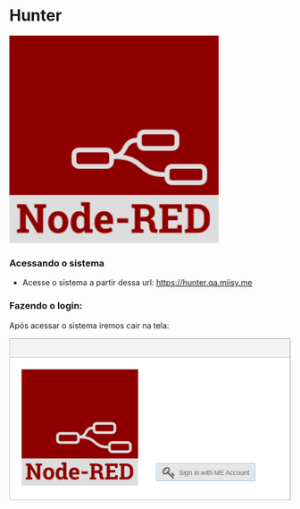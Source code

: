 # Hunter
<img src="img/logo/Node-RED.png" alt="ME">

### Acessando o sistema
* Acesse o sistema a partir dessa url: https://hunter.qa.miisy.me

### Fazendo o login:
Após acessar o sistema iremos cair na tela:

<img src="img/login/Login-01.png" alt="Login-01">

